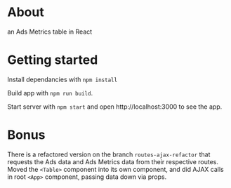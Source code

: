 # About
an Ads Metrics table in React

# Getting started
Install dependancies with `npm install`

Build app with `npm run build`.

Start server with `npm start` and open http://localhost:3000 to see the app.

# Bonus
There is a refactored version on the branch `routes-ajax-refactor` that requests
the Ads data and Ads Metrics data from their respective routes. Moved the
`<Table>` component into its own component, and did AJAX calls in root `<App>`
component, passing data down via props.

